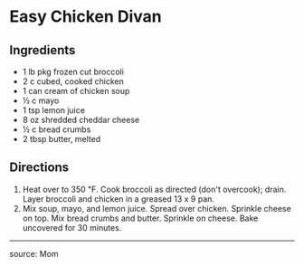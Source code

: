 # Easy Chicken Divan

## Ingredients

- 1 lb pkg frozen cut broccoli
- 2 c cubed, cooked chicken
- 1 can cream of chicken soup
- ½ c mayo
- 1 tsp lemon juice
- 8 oz shredded cheddar cheese
- ½ c bread crumbs
- 2 tbsp butter, melted

## Directions

1. Heat over to 350 ℉. Cook broccoli as directed (don't overcook); drain. Layer broccoli and chicken in a greased 13 x 9 pan.
2. Mix soup, mayo, and lemon juice. Spread over chicken. Sprinkle cheese on top. Mix bread crumbs and butter. Sprinkle on cheese. Bake uncovered for 30 minutes.

---

source: Mom